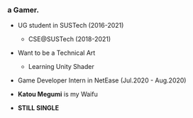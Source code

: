 ### a Gamer.

* UG student in SUSTech (2016-2021)
  * CSE@SUSTech (2018-2021)
* Want to be a Technical Art
  * Learning Unity Shader

* Game Developer Intern in NetEase (Jul.2020 - Aug.2020)

* **Katou Megumi** is my Waifu
* **STILL SINGLE**


<!--
**DiogerChen/DiogerChen** is a ✨ _special_ ✨ repository because its `README.md` (this file) appears on your GitHub profile.

Here are some ideas to get you started:

- 🔭 I’m currently working on ...
- 🌱 I’m currently learning ...
- 👯 I’m looking to collaborate on ...
- 🤔 I’m looking for help with ...
- 💬 Ask me about ...
- 📫 How to reach me: ...
- 😄 Pronouns: ...
- ⚡ Fun fact: ...
-->
